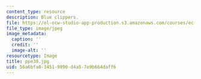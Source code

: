 ```yaml
---
content_type: resource
description: Blue clippers.
file: https://ol-ocw-studio-app-production.s3.amazonaws.com/courses/ec-s06-design-for-demining-spring-2007/56a6bfa034519890d4a57e9b664daff6_ppe30.jpg
file_type: image/jpeg
image_metadata:
  caption: ''
  credit: ''
  image-alt: ''
resourcetype: Image
title: ppe30.jpg
uid: 56a6bfa0-3451-9890-d4a5-7e9b664daff6
---
```

